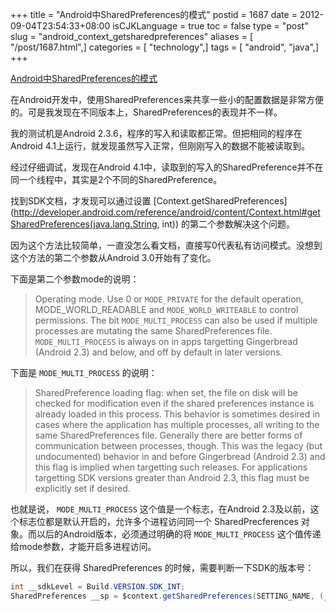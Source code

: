 +++
title = "Android中SharedPreferences的模式"
postid = 1687
date = 2012-09-04T23:54:33+08:00
isCJKLanguage = true
toc = false
type = "post"
slug = "android_context_getsharedpreferences"
aliases = [ "/post/1687.html",]
categories = [ "technology",]
tags = [ "android", "java",]
+++


[Android中SharedPreferences的模式](https://blog.zengrong.net/post/1687.html)

在Android开发中，使用SharedPreferences来共享一些小的配置数据是非常方便的。可是我发现在不同版本上，SharedPreferences的表现并不一样。

我的测试机是Android 2.3.6，程序的写入和读取都正常。但把相同的程序在Android 4.1上运行，就发现虽然写入正常，但刚刚写入的数据不能被读取到。

经过仔细调试，发现在Android 4.1中，读取到的写入的SharedPreference并不在同一个线程中，其实是2个不同的SharedPreference。

找到SDK文档，才发现可以通过设置 [Context.getSharedPreferences](http://developer.android.com/reference/android/content/Context.html#getSharedPreferences(java.lang.String, int)) 的第二个参数解决这个问题。

因为这个方法比较简单，一直没怎么看文档，直接写0代表私有访问模式。没想到这个方法的第二个参数从Android 3.0开始有了变化。

下面是第二个参数mode的说明：

> Operating mode. Use 0 or `MODE_PRIVATE` for the default operation, MODE_WORLD_READABLE and `MODE_WORLD_WRITEABLE` to control permissions. The bit `MODE_MULTI_PROCESS` can also be used if multiple processes are mutating the same SharedPreferences file. `MODE_MULTI_PROCESS` is always on in apps targetting Gingerbread (Android 2.3) and below, and off by default in later versions.

下面是 `MODE_MULTI_PROCESS` 的说明：

> SharedPreference loading flag: when set, the file on disk will be checked for modification even if the shared preferences instance is already loaded in this process. This behavior is sometimes desired in cases where the application has multiple processes, all writing to the same SharedPreferences file. Generally there are better forms of communication between processes, though.
>This was the legacy (but undocumented) behavior in and before Gingerbread (Android 2.3) and this flag is implied when targetting such releases. For applications targetting SDK versions greater than Android 2.3, this flag must be explicitly set if desired.

也就是说， `MODE_MULTI_PROCESS` 这个值是一个标志，在Android 2.3及以前，这个标志位都是默认开启的，允许多个进程访问同一个 SharedPrecferences 对象。而以后的Android版本，必须通过明确的将 `MODE_MULTI_PROCESS` 这个值传递给mode参数，才能开启多进程访问。

所以，我们在获得 SharedPreferences 的时候，需要判断一下SDK的版本号：

``` java
int __sdkLevel = Build.VERSION.SDK_INT;
SharedPreferences __sp = $context.getSharedPreferences(SETTING_NAME, (__sdkLevel > Build.VERSION_CODES.FROYO) ? 4 : 0);
```
